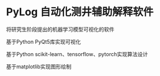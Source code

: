 # PyLog 自动化测井辅助解释软件

将研究生阶段提出的机器学习模型可视化的软件

基于Python PyQt5库实现可视化

基于Python scikit-learn、tensorflow、pytorch实现算法设计

基于matplotlib实现图形绘制
